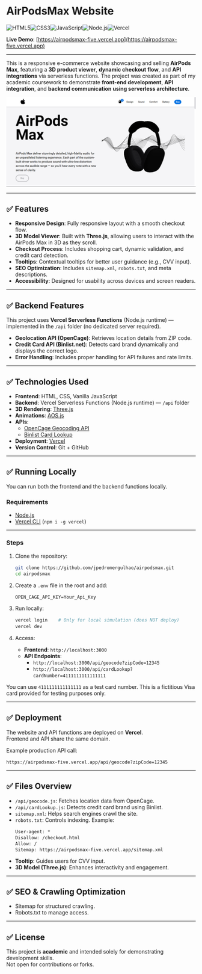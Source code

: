 # AirPodsMax Website

![HTML5](https://img.shields.io/badge/HTML5-E34F26?style=for-the-badge&logo=html5&logoColor=white)![CSS3](https://img.shields.io/badge/CSS3-1572B6?style=for-the-badge&logo=css3&logoColor=white)![JavaScript](https://img.shields.io/badge/JavaScript-F7DF1E?style=for-the-badge&logo=javascript&logoColor=black)![Node.js](https://img.shields.io/badge/Node.js-339933?style=for-the-badge&logo=nodedotjs&logoColor=white)![Vercel](https://img.shields.io/badge/Vercel-000000?style=for-the-badge&logo=vercel&logoColor=white)  

**Live Demo**: [https://airpodsmax-five.vercel.app](https://airpodsmax-five.vercel.app)  

---

This is a responsive e-commerce website showcasing and selling **AirPods Max**, featuring a **3D product viewer**, **dynamic checkout flow**, and **API integrations** via serverless functions. The project was created as part of my academic coursework to demonstrate **front-end development**, **API integration**, and **backend communication using serverless architecture**.  

![Home Screen](./img/Screenshot.png)  

---

## ✅ Features  

- **Responsive Design**: Fully responsive layout with a smooth checkout flow.  
- **3D Model Viewer**: Built with **Three.js**, allowing users to interact with the AirPods Max in 3D as they scroll.  
- **Checkout Process**: Includes shopping cart, dynamic validation, and credit card detection.  
- **Tooltips**: Contextual tooltips for better user guidance (e.g., CVV input).  
- **SEO Optimization**: Includes `sitemap.xml`, `robots.txt`, and meta descriptions.  
- **Accessibility**: Designed for usability across devices and screen readers.  

---

## ✅ Backend Features  

This project uses **Vercel Serverless Functions** (Node.js runtime) — implemented in the `/api` folder (no dedicated server required).  

- **Geolocation API (OpenCage)**: Retrieves location details from ZIP code.  
- **Credit Card API (Binlist.net)**: Detects card brand dynamically and displays the correct logo.  
- **Error Handling**: Includes proper handling for API failures and rate limits.  

---

## ✅ Technologies Used  

- **Frontend**: HTML, CSS, Vanilla JavaScript  
- **Backend**: Vercel Serverless Functions (Node.js runtime) — `/api` folder  
- **3D Rendering**: [Three.js](https://threejs.org/)  
- **Animations**: [AOS.js](https://michalsnik.github.io/aos/)  
- **APIs**:  
  - [OpenCage Geocoding API](https://opencagedata.com/api)  
  - [Binlist Card Lookup](https://lookup.binlist.net/)  
- **Deployment**: [Vercel](https://vercel.com/)  
- **Version Control**: Git + GitHub  

---

## ✅ Running Locally  

You can run both the frontend and the backend functions locally.  

### Requirements  
- [Node.js](https://nodejs.org/)  
- [Vercel CLI](https://vercel.com/download) (`npm i -g vercel`)  

---

### Steps  
1. Clone the repository:  
   ```bash
   git clone https://github.com/jpedromergulhao/airpodsmax.git
   cd airpodsmax
   ```  

2. Create a `.env` file in the root and add:  
   ```
   OPEN_CAGE_API_KEY=Your_Api_Key
   ```  

3. Run locally:  
   ```bash
   vercel login    # Only for local simulation (does NOT deploy)
   vercel dev
   ```  

4. Access:  
   - **Frontend**: `http://localhost:3000`  
   - **API Endpoints**:  
     - `http://localhost:3000/api/geocode?zipCode=12345`  
     - `http://localhost:3000/api/cardLookup?cardNumber=4111111111111111`  

You can use `4111111111111111` as a test card number. This is a fictitious Visa card provided for testing purposes only.  

---

## ✅ Deployment  

The website and API functions are deployed on **Vercel**.  
Frontend and API share the same domain.  

Example production API call:  
```
https://airpodsmax-five.vercel.app/api/geocode?zipCode=12345
```  

---

## ✅ Files Overview  

- `/api/geocode.js`: Fetches location data from OpenCage.  
- `/api/cardLookup.js`: Detects credit card brand using Binlist.  
- `sitemap.xml`: Helps search engines crawl the site.  
- `robots.txt`: Controls indexing. Example:  
  ```
  User-agent: *
  Disallow: /checkout.html
  Allow: /
  Sitemap: https://airpodsmax-five.vercel.app/sitemap.xml
  ```  
- **Tooltip**: Guides users for CVV input.  
- **3D Model (Three.js)**: Enhances interactivity and engagement.  

---

## ✅ SEO & Crawling Optimization  
- Sitemap for structured crawling.  
- Robots.txt to manage access.  

---

## ✅ License  
This project is **academic** and intended solely for demonstrating development skills.  
Not open for contributions or forks.  
